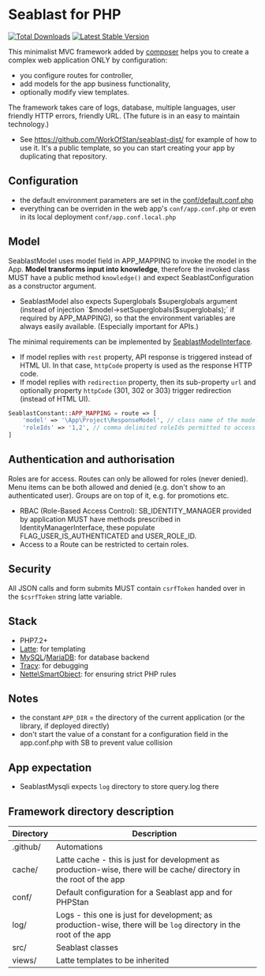 # Seablast for PHP
[![Total Downloads](https://img.shields.io/packagist/dt/seablast/seablast.svg)](https://packagist.org/packages/seablast/seablast)
[![Latest Stable Version](https://img.shields.io/packagist/v/seablast/seablast.svg)](https://packagist.org/packages/seablast/seablast)

This minimalist MVC framework added by [composer](https://getcomposer.org/) helps you to create a complex web application ONLY by configuration:
- you configure routes for controller,
- add models for the app business functionality,
- optionally modify view templates.

The framework takes care of logs, database, multiple languages, user friendly HTTP errors, friendly URL.
(The future is in an easy to maintain technology.)

- See <https://github.com/WorkOfStan/seablast-dist/> for example of how to use it. It's a public template, so you can start creating your app by duplicating that repository.

## Configuration
- the default environment parameters are set in the [conf/default.conf.php](conf/default.conf.php)
- everything can be overriden in the web app's `conf/app.conf.php` or even in its local deployment `conf/app.conf.local.php`

## Model
SeablastModel uses model field in APP_MAPPING to invoke the model in the App.
**Model transforms input into knowledge**, therefore the invoked class MUST have a public method `knowledge()` and expect SeablastConfiguration as a constructor argument.
- SeablastModel also expects Superglobals $superglobals argument (instead of injection `$model->setSuperglobals($superglobals);` if required by APP_MAPPING), so that the environment variables are always easily available. (Especially important for APIs.)

The minimal requirements can be implemented by [SeablastModelInterface](src/SeablastModelInterface.php).

- If model replies with `rest` property, API response is triggered instead of HTML UI. In that case, `httpCode` property is used as the response HTTP code.
- If model replies with `redirection` property, then its sub-property `url` and optionally property `httpCode` (301, 302 or 303) trigger redirection (instead of HTML UI).

```php
SeablastConstant::APP_MAPPING = route => [
    'model' => '\App\Project\ResponseModel', // class name of the model,
    'roleIds' => '1,2', // comma delimited roleIds permitted to access the route,
]
```

## Authentication and authorisation
Roles are for access.
Routes can only be allowed for roles (never denied).
Menu items can be both allowed and denied (e.g. don't show to an authenticated user).
Groups are on top of it, e.g. for promotions etc.

- RBAC (Role-Based Access Control): SB_IDENTITY_MANAGER provided by application MUST have methods prescribed in IdentityManagerInterface, these populate FLAG_USER_IS_AUTHENTICATED and USER_ROLE_ID.
- Access to a Route can be restricted to certain roles.

## Security
All JSON calls and form submits MUST contain `csrfToken` handed over in the `$csrfToken` string latte variable.

## Stack
- PHP7.2+
- [Latte](http://latte.nette.org/): for templating
- [MySQL](https://dev.mysql.com/)/[MariaDB](http://mariadb.com): for database backend
- [Tracy](https://github.com/nette/tracy): for debugging
- [Nette\SmartObject](https://doc.nette.org/en/3.0/smartobject): for ensuring strict PHP rules

## Notes
- the constant `APP_DIR` = the directory of the current application (or the library, if deployed directly)
- don't start the value of a constant for a configuration field in the app.conf.php with SB to prevent value collision

## App expectation
- SeablastMysqli expects `log` directory to store query.log there

## Framework directory description
| Directory | Description |
|-----|------|
| .github/ | Automations |
| cache/ | Latte cache - this is just for development as production-wise, there will be cache/ directory in the root of the app |
| conf/ | Default configuration for a Seablast app and for PHPStan |
| log/ | Logs - this one is just for development; as production-wise, there will be `log` directory in the root of the app |
| src/ | Seablast classes |
| views/ | Latte templates to be inherited |
